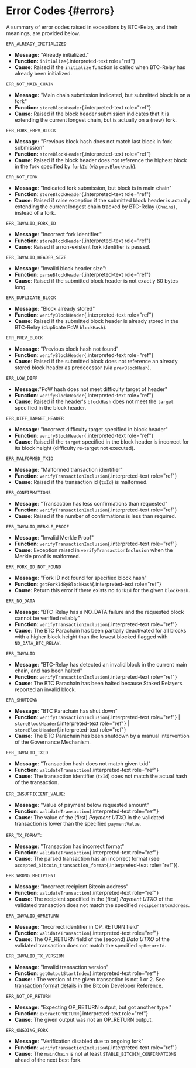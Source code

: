 Error Codes {#errors}
===========

A summary of error codes raised in exceptions by BTC-Relay, and their
meanings, are provided below.

`ERR_ALREADY_INITIALIZED`

-   **Message:** \"Already initialized.\"
-   **Function:** `initialize`{.interpreted-text role="ref"}
-   **Cause**: Raised if the `initialize` function is called when
    BTC-Relay has already been initialized.

`ERR_NOT_MAIN_CHAIN`

-   **Message:** \"Main chain submission indicated, but submitted block
    is on a fork\"
-   **Function:** `storeBlockHeader`{.interpreted-text role="ref"}
-   **Cause**: Raised if the block header submission indicates that it
    is extending the current longest chain, but is actually on a (new)
    fork.

`ERR_FORK_PREV_BLOCK`

-   **Message:** \"Previous block hash does not match last block in fork
    submission\"
-   **Function:** `storeBlockHeader`{.interpreted-text role="ref"}
-   **Cause**: Raised if the block header does not reference the highest
    block in the fork specified by `forkId` (via `prevBlockHash`).

`ERR_NOT_FORK`

-   **Message**: \"Indicated fork submission, but block is in main
    chain\"
-   **Function**: `storeBlockHeader`{.interpreted-text role="ref"}
-   **Cause**: Raised if raise exception if the submitted block header
    is actually extending the current longest chain tracked by BTC-Relay
    (`Chains`), instead of a fork.

`ERR_INVALID_FORK_ID`

-   **Message**: \"Incorrect fork identifier.\"
-   **Function**: `storeBlockHeader`{.interpreted-text role="ref"}
-   **Cause**: Raised if a non-existent fork identifier is passed.

`ERR_INVALID_HEADER_SIZE`

-   **Message**: \"Invalid block header size\":
-   **Function**: `parseBlockHeader`{.interpreted-text role="ref"}
-   **Cause**: Raised if the submitted block header is not exactly 80
    bytes long.

`ERR_DUPLICATE_BLOCK`

-   **Message**: \"Block already stored\"
-   **Function**: `verifyBlockHeader`{.interpreted-text role="ref"}
-   **Cause**: Raised if the submitted block header is already stored in
    the BTC-Relay (duplicate PoW `blockHash`).

`ERR_PREV_BLOCK`

-   **Message**: \"Previous block hash not found\"
-   **Function**: `verifyBlockHeader`{.interpreted-text role="ref"}
-   **Cause**: Raised if the submitted block does not reference an
    already stored block header as predecessor (via `prevBlockHash`).

`ERR_LOW_DIFF`

-   **Message**:\"PoW hash does not meet difficulty target of header\"
-   **Function**: `verifyBlockHeader`{.interpreted-text role="ref"}
-   **Cause**: Raised if the header\'s `blockHash` does not meet the
    `target` specified in the block header.

`ERR_DIFF_TARGET_HEADER`

-   **Message**: \"Incorrect difficulty target specified in block
    header\"
-   **Function**: `verifyBlockHeader`{.interpreted-text role="ref"}
-   **Cause**: Raised if the `target` specified in the block header is
    incorrect for its block height (difficulty re-target not executed).

`ERR_MALFORMED_TXID`

-   **Message**: \"Malformed transaction identifier\"
-   **Function**: `verifyTransactionInclusion`{.interpreted-text
    role="ref"}
-   **Cause**: Raised if the transaction id (`txId`) is malformed.

`ERR_CONFIRMATIONS`

-   **Message**: \"Transaction has less confirmations than requested\"
-   **Function**: `verifyTransactionInclusion`{.interpreted-text
    role="ref"}
-   **Cause**: Raised if the number of confirmations is less than
    required.

`ERR_INVALID_MERKLE_PROOF`

-   **Message**: \"Invalid Merkle Proof\"
-   **Function**: `verifyTransactionInclusion`{.interpreted-text
    role="ref"}
-   **Cause**: Exception raised in `verifyTransactionInclusion` when the
    Merkle proof is malformed.

`ERR_FORK_ID_NOT_FOUND`

-   **Message**: \"Fork ID not found for specified block hash\"
-   **Function**: `getForkIdByBlockHash`{.interpreted-text role="ref"}
-   **Cause**: Return this error if there exists no `forkId` for the
    given `blockHash`.

`ERR_NO_DATA`

-   **Message**: \"BTC-Relay has a NO\_DATA failure and the requested
    block cannot be verified reliably\"
-   **Function**: `verifyTransactionInclusion`{.interpreted-text
    role="ref"}
-   **Cause**: The BTC Parachain has been partially deactivated for all
    blocks with a higher block height than the lowest blocked flagged
    with `NO_DATA_BTC_RELAY`.

`ERR_INVALID`

-   **Message**: \"BTC-Relay has detected an invalid block in the
    current main chain, and has been halted\"
-   **Function**: `verifyTransactionInclusion`{.interpreted-text
    role="ref"}
-   **Cause**: The BTC Parachain has been halted because Staked Relayers
    reported an invalid block.

`ERR_SHUTDOWN`

-   **Message**: \"BTC Parachain has shut down\"
-   **Function**: `verifyTransactionInclusion`{.interpreted-text
    role="ref"} \| `storeBlockHeader`{.interpreted-text role="ref"} \|
    `storeBlockHeader`{.interpreted-text role="ref"}
-   **Cause**: The BTC Parachain has been shutdown by a manual
    intervention of the Governance Mechanism.

`ERR_INVALID_TXID`

-   **Message**: \"Transaction hash does not match given txid\"
-   **Function**: `validateTransaction`{.interpreted-text role="ref"}
-   **Cause**: The transaction identifier (`txId`) does not match the
    actual hash of the transaction.

`ERR_INSUFFICIENT_VALUE`:

-   **Message**: \"Value of payment below requested amount\"
-   **Function**: `validateTransaction`{.interpreted-text role="ref"}
-   **Cause**: The value of the (first) *Payment UTXO* in the validated
    transaction is lower than the specified `paymentValue`.

`ERR_TX_FORMAT`:

-   **Message**: \"Transaction has incorrect format\"
-   **Function**: `validateTransaction`{.interpreted-text role="ref"}
-   **Cause**: The parsed transaction has an incorrect format (see
    `accepted_bitcoin_transaction_format`{.interpreted-text
    role="ref"}).

`ERR_WRONG_RECIPIENT`

-   **Message**: \"Incorrect recipient Bitcoin address\"
-   **Function**: `validateTransaction`{.interpreted-text role="ref"}
-   **Cause**: The recipient specified in the (first) *Payment UTXO* of
    the validated transaction does not match the specified
    `recipientBtcAddress`.

`ERR_INVALID_OPRETURN`

-   **Message**: \"Incorrect identifier in OP\_RETURN field\"
-   **Function**: `validateTransaction`{.interpreted-text role="ref"}
-   **Cause**: The OP\_RETURN field of the (second) *Data UTXO* of the
    validated transaction does not match the specified `opReturnId`.

`ERR_INVALID_TX_VERSION`

-   **Message**: \"Invalid transaction version\"
-   **Function**: `getOutputStartIndex`{.interpreted-text role="ref"}
-   **Cause**: : The version of the given transaction is not 1 or 2. See
    [transaction format
    details](https://bitcoin.org/en/developer-reference#raw-transaction-format)
    in the Bitcoin Developer Reference.

`ERR_NOT_OP_RETURN`

-   **Message**: \"Expecting OP\_RETURN output, but got another type.\"
-   **Function**: `extractOPRETURN`{.interpreted-text role="ref"}
-   **Cause**: The given output was not an OP\_RETURN output.

`ERR_ONGOING_FORK`

-   **Message**: \"Verification disabled due to ongoing fork\"
-   **Function**: `verifyTransactionInclusion`{.interpreted-text
    role="ref"}
-   **Cause**: The `mainChain` is not at least
    `STABLE_BITCOIN_CONFIRMATIONS` ahead of the next best fork.
